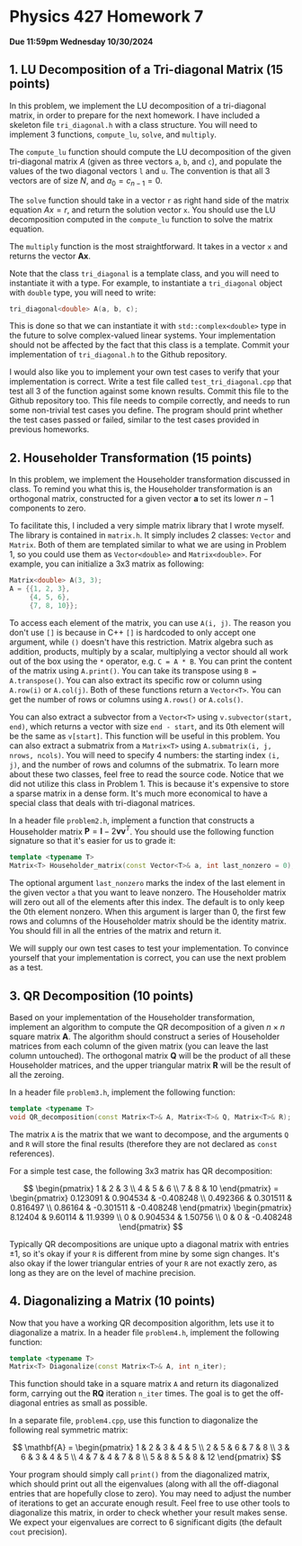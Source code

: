 # Physics 427 Homework 7

__Due 11:59pm Wednesday 10/30/2024__

## 1. LU Decomposition of a Tri-diagonal Matrix (15 points)

In this problem, we implement the LU decomposition of a tri-diagonal matrix, in order to prepare for the next homework. I have included a skeleton file `tri_diagonal.h` with a class structure. You will need to implement 3 functions, `compute_lu`, `solve`, and `multiply`. 

The `compute_lu` function should compute the LU decomposition of the given tri-diagonal matrix $A$ (given as three vectors `a`, `b`, and `c`), and populate the values of the two diagonal vectors `l` and `u`. The convention is that all 3 vectors are of size $N$, and $a_0 = c_{n-1} = 0$.

The `solve` function should take in a vector `r` as right hand side of the matrix equation $Ax = r$, and return the solution vector `x`. You should use the LU decomposition computed in the `compute_lu` function to solve the matrix equation.

The `multiply` function is the most straightforward. It takes in a vector `x` and returns the vector $\mathbf{A}\mathbf{x}$.

Note that the class `tri_diagonal` is a template class, and you will need to instantiate it with a type. For example, to instantiate a `tri_diagonal` object with `double` type, you will need to write:
```cpp
tri_diagonal<double> A(a, b, c);
```
This is done so that we can instantiate it with `std::complex<double>` type in the future to solve complex-valued linear systems. Your implementation should not be affected by the fact that this class is a template. Commit your implementation of `tri_diagonal.h` to the Github repository.

I would also like you to implement your own test cases to verify that your implementation is correct. Write a test file called `test_tri_diagonal.cpp` that test all 3 of the function against some known results. Commit this file to the Github repository too. This file needs to compile correctly, and needs to run some non-trivial test cases you define. The program should print whether the test cases passed or failed, similar to the test cases provided in previous homeworks.

## 2. Householder Transformation (15 points)

In this problem, we implement the Householder transformation discussed in class. To remind you what this is, the Householder transformation is an orthogonal matrix, constructed for a given vector $\mathbf{a}$ to set its lower $n - 1$ components to zero.

To facilitate this, I included a very simple matrix library that I wrote myself. The library is contained in `matrix.h`. It simply includes 2 classes: `Vector` and `Matrix`. Both of them are templated similar to what we are using in Problem 1, so you could use them as `Vector<double>` and `Matrix<double>`. For example, you can initialize a 3x3 matrix as following:

``` cpp
Matrix<double> A(3, 3);
A = {{1, 2, 3},
     {4, 5, 6},
     {7, 8, 10}};
```

To access each element of the matrix, you can use `A(i, j)`. The reason you don't use `[]` is because in C++ `[]` is hardcoded to only accept one argument, while `()` doesn't have this restriction. Matrix algebra such as addition, products, multiply by a scalar, multiplying a vector should all work out of the box using the `*` operator, e.g. `C = A * B`. You can print the content of the matrix using `A.print()`. You can take its transpose using `B = A.transpose()`. You can also extract its specific row or column using `A.row(i)` or `A.col(j)`. Both of these functions return a `Vector<T>`. You can get the number of rows or columns using `A.rows()` or `A.cols()`. 

You can also extract a subvector from a `Vector<T>` using `v.subvector(start, end)`, which returns a vector with size `end - start`, and its 0th element will be the same as `v[start]`. This function will be useful in this problem. You can also extract a submatrix from a `Matrix<T>` using `A.submatrix(i, j, nrows, ncols)`. You will need to specify 4 numbers: the starting index `(i, j)`, and the number of rows and columns of the submatrix. To learn more about these two classes, feel free to read the source code. Notice that we did not utilize this class in Problem 1. This is because it's expensive to store a sparse matrix in a dense form. It's much more economical to have a special class that deals with tri-diagonal matrices.

In a header file `problem2.h`, implement a function that constructs a Householder matrix $\mathbf{P} = \mathbf{I} - 2\mathbf{v}\mathbf{v}^T$. You should use the following function signature so that it's easier for us to grade it:

```cpp
template <typename T>
Matrix<T> Householder_matrix(const Vector<T>& a, int last_nonzero = 0);
```

The optional argument `last_nonzero` marks the index of the last element in the given vector `a` that you want to leave nonzero. The Householder matrix will zero out all of the elements after this index. The default is to only keep the 0th element nonzero. When this argument is larger than 0, the first few rows and columns of the Householder matrix should be the identity matrix. You should fill in all the entries of the matrix and return it. 

We will supply our own test cases to test your implementation. To convince yourself that your implementation is correct, you can use the next problem as a test.

## 3. QR Decomposition (10 points)

Based on your implementation of the Householder transformation, implement an algorithm to compute the QR decomposition of a given $n\times n$ square matrix $\mathbf{A}$. The algorithm should construct a series of Householder matrices from each column of the given matrix (you can leave the last column untouched). The orthogonal matrix $\mathbf{Q}$ will be the product of all these Householder matrices, and the upper triangular matrix $\mathbf{R}$ will be the result of all the zeroing.

In a header file `problem3.h`, implement the following function:

```cpp
template <typename T>
void QR_decomposition(const Matrix<T>& A, Matrix<T>& Q, Matrix<T>& R);
```

The matrix `A` is the matrix that we want to decompose, and the arguments `Q` and `R` will store the final results (therefore they are not declared as `const` references).

For a simple test case, the following 3x3 matrix has QR decomposition:

$$
\begin{pmatrix}
1 & 2 & 3 \\
4 & 5 & 6 \\
7 & 8 & 10
\end{pmatrix} = 
\begin{pmatrix}
0.123091 & 0.904534 & -0.408248 \\
0.492366 & 0.301511 & 0.816497  \\
0.86164 & -0.301511 & -0.408248
\end{pmatrix}
\begin{pmatrix}
8.12404 & 9.60114 & 11.9399 \\
0 & 0.904534 & 1.50756 \\
0 & 0 & -0.408248 
\end{pmatrix}
$$

Typically QR decompositions are unique upto a diagonal matrix with entries $\pm 1$, so it's okay if your `R` is different from mine by some sign changes. It's also okay if the lower triangular entries of your `R` are not exactly zero, as long as they are on the level of machine precision.

## 4. Diagonalizing a Matrix (10 points)

Now that you have a working QR decomposition algorithm, lets use it to diagonalize a matrix. In a header file `problem4.h`, implement the following function:

```cpp
template <typename T>
Matrix<T> Diagonalize(const Matrix<T>& A, int n_iter);
```

This function should take in a square matrix `A` and return its diagonalized form, carrying out the $\mathbf{R}\mathbf{Q}$ iteration `n_iter` times. The goal is to get the off-diagonal entries as small as possible.

In a separate file, `problem4.cpp`, use this function to diagonalize the following real symmetric matrix:

$$
\mathbf{A} = \begin{pmatrix}
1 & 2 & 3 & 4 & 5 \\
2 & 5 & 6 & 7 & 8 \\
3 & 6 & 3 & 4 & 5 \\
4 & 7 & 4 & 7 & 8 \\
5 & 8 & 5 & 8 & 12
\end{pmatrix}
$$

Your program should simply call `print()` from the diagonalized matrix, which should print out all the eigenvalues (along with all the off-diagonal entries that are hopefully close to zero). You may need to adjust the number of iterations to get an accurate enough result. Feel free to use other tools to diagonalize this matrix, in order to check whether your result makes sense. We expect your eigenvalues are correct to 6 significant digits (the default `cout` precision).